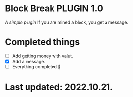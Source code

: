 # Block Break PLUGIN 1.0
*A simple plugin*
If you are mined a block, you get a message.
# Completed things
- [ ] Add getting money with valut.
- [x] Add a message.
- [ ] Everything completed :tada:
# Last updated: 2022.10.21.
